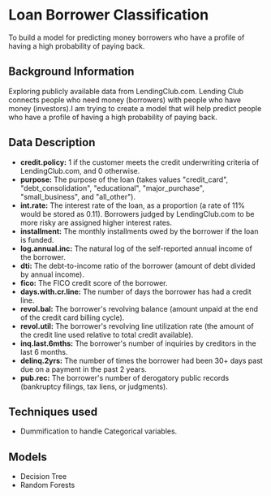 # Loan Borrower Classification
To build a model for predicting money borrowers who have a profile of having a high probability of paying back.

## Background Information

Exploring publicly available data from LendingClub.com. Lending Club connects people who need money (borrowers) with people who have money (investors).I am trying to create a model that will help predict people who have a profile of having a high probability of paying back.

## Data Description

- __credit.policy:__ 1 if the customer meets the credit underwriting criteria of LendingClub.com, and 0 otherwise.
- __purpose:__ The purpose of the loan (takes values "credit_card", "debt_consolidation", "educational", "major_purchase", "small_business", and "all_other").
- __int.rate:__ The interest rate of the loan, as a proportion (a rate of 11% would be stored as 0.11). Borrowers judged by LendingClub.com to be more risky are assigned higher interest rates.
- __installment:__ The monthly installments owed by the borrower if the loan is funded.
- __log.annual.inc:__ The natural log of the self-reported annual income of the borrower.
- __dti:__ The debt-to-income ratio of the borrower (amount of debt divided by annual income).
- __fico:__ The FICO credit score of the borrower.
- __days.with.cr.line:__ The number of days the borrower has had a credit line.
- __revol.bal:__ The borrower's revolving balance (amount unpaid at the end of the credit card billing cycle).
- __revol.util:__ The borrower's revolving line utilization rate (the amount of the credit line used relative to total credit available).
- __inq.last.6mths:__ The borrower's number of inquiries by creditors in the last 6 months.
- __delinq.2yrs:__ The number of times the borrower had been 30+ days past due on a payment in the past 2 years.
- __pub.rec:__ The borrower's number of derogatory public records (bankruptcy filings, tax liens, or judgments).

## Techniques used

* Dummification to handle Categorical variables.

## Models 
* Decision Tree
* Random Forests
